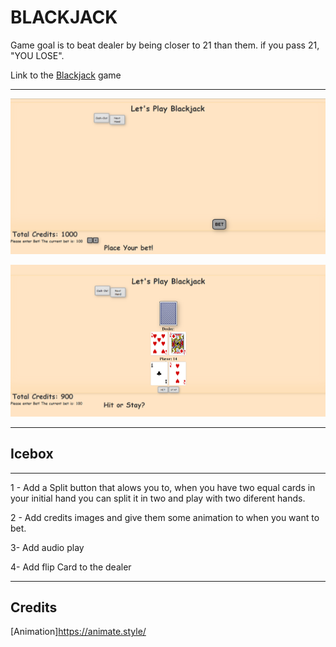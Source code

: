 BLACKJACK
=======================
Game goal is to beat dealer by being closer to 21 than them. if you pass 21, "YOU LOSE".

Link to the [Blackjack](https://julian-boyne-blackjack.netlify.app) game

-------
![front game image.png](images/assets/screenshot/front%20game.png)

![next game image.png](images/assets/screenshot/next%20game%20image.png)

-------



Icebox
-----------------------
----------------------
1 - Add a Split button that alows you to, when you have two equal cards in your initial hand you can split it in two and play with two diferent hands.

2 - Add credits images and give them some animation to when you want to bet.

3- Add audio play

4- Add flip Card to the dealer

--------------------


Credits
---
[Animation]https://animate.style/


